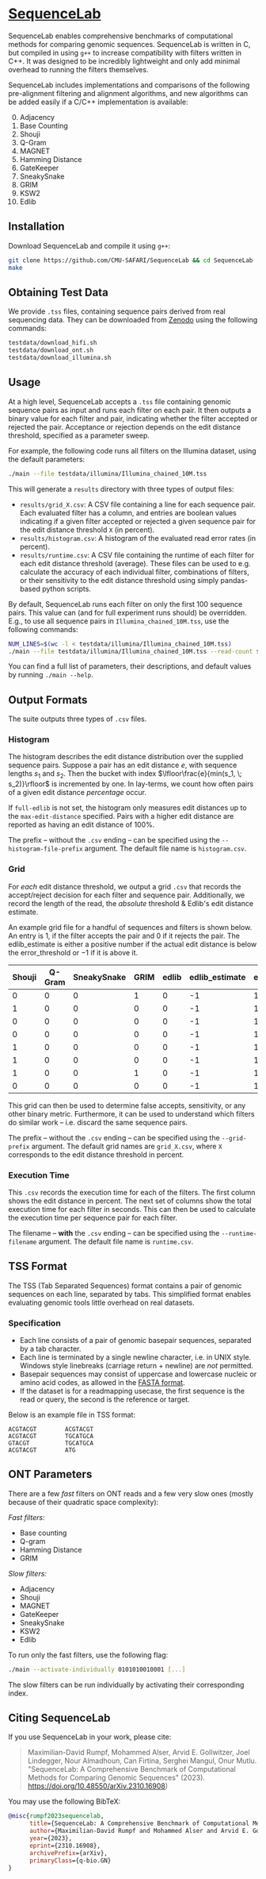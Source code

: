 # [SequenceLab](https://github.com/CMU-SAFARI/SequenceLab)

SequenceLab enables comprehensive benchmarks of computational methods for comparing genomic sequences.
SequenceLab is written in C, but compiled in using `g++` to increase compatibility with filters written in C++.  It was designed to be incredibly lightweight and only add minimal overhead to running the filters themselves.

SequenceLab includes implementations and comparisons of the following pre-alignment filtering and alignment algorithms, and new algorithms can be added easily if a C/C++ implementation is available:

0. Adjacency
1. Base Counting
2. Shouji
3. Q-Gram
4. MAGNET
5. Hamming Distance
6. GateKeeper
7. SneakySnake
8. GRIM
9. KSW2
10. Edlib

## Installation
Download SequenceLab and compile it using `g++`:
```bash
git clone https://github.com/CMU-SAFARI/SequenceLab && cd SequenceLab
make
```

## Obtaining Test Data
We provide `.tss` files, containing sequence pairs derived from real sequencing data.
They can be downloaded from [Zenodo](https://zenodo.org/records/10028978) using the following commands:
```bash
testdata/download_hifi.sh
testdata/download_ont.sh
testdata/download_illumina.sh
```

## Usage
At a high level, SequenceLab accepts a `.tss` file containing genomic sequence pairs as input and runs each filter on each pair. It then outputs a binary value for each filter and pair, indicating whether the filter accepted or rejected the pair. Acceptance or rejection depends on the edit distance threshold, specified as a parameter sweep.

For example, the following code runs all filters on the Illumina dataset, using the default parameters:
```bash
./main --file testdata/illumina/Illumina_chained_10M.tss
```
This will generate a `results` directory with three types of output files:
- `results/grid_X.csv`: A CSV file containing a line for each sequence pair. Each evaluated filter has a column, and entries are boolean values indicating if a given filter accepted or rejected a given sequence pair for the edit distance threshold `X` (in percent).
- `results/histogram.csv`: A histogram of the evaluated read error rates (in percent).
- `results/runtime.csv`: A CSV file containing the runtime of each filter for each edit distance threshold (average).
These files can be used to e.g. calculate the accuracy of each individual filter, combinations of filters, or their sensitivity to the edit distance threshold using simply pandas-based python scripts.

By default, SequenceLab runs each filter on only the first 100 sequence pairs. This value can (and for full experiment runs should) be overridden. E.g., to use all sequence pairs in `Illumina_chained_10M.tss`, use the following commands:
```bash
NUM_LINES=$(wc -l < testdata/illumina/Illumina_chained_10M.tss)
./main --file testdata/illumina/Illumina_chained_10M.tss --read-count $NUM_LINES
```

You can find a full list of parameters, their descriptions, and default values by running `./main --help`.


## Output Formats
The suite outputs three types of `.csv` files.

### Histogram
The histogram describes the edit distance distribution over the supplied sequence pairs. Suppose a pair has an edit distance $e$, with sequence lengths $s_1$ and $s_2$. Then the bucket with index $\lfloor\frac{e}{min(s_1, \; s_2)}\rfloor$ is incremented by one. In lay-terms, we count how often pairs of a given edit distance *percentage* occur.

If `full-edlib` is not set, the histogram only measures edit distances up to the `max-edit-distance` specified. Pairs with a higher edit distance are reported as having an edit distance of 100%.

The prefix – without the `.csv` ending – can be specified using the `--histogram-file-prefix` argument. The default file name is `histogram.csv`.

### Grid
For *each* edit distance threshold, we output a grid `.csv` that records the accept/reject decision for each filter and sequence pair. Additionally, we record the length of the read, the *absolute* threshold & Edlib's edit distance estimate.

An example grid file for a handful of sequences and filters is shown below. An entry is $1$, if the filter accepts the pair and $0$ if it rejects the pair. The edlib_estimate is either a positive number if the actual edit distance is below the error_threshold or $-1$ if it is above it.

| Shouji | Q-Gram | SneakySnake | GRIM | edlib | edlib_estimate | error_threshold | read_length |
|--------|--------|-------------|------|-------|----------------|-----------------|-------------|
| 0      | 0      | 0           | 1    | 0     | -1             | 10              | 151         |
| 1      | 0      | 0           | 0    | 0     | -1             | 10              | 151         |
| 0      | 0      | 0           | 0    | 0     | -1             | 10              | 151         |
| 0      | 0      | 0           | 0    | 0     | -1             | 10              | 151         |
| 1      | 0      | 0           | 0    | 0     | -1             | 10              | 151         |
| 1      | 0      | 0           | 0    | 0     | -1             | 10              | 151         |
| 1      | 0      | 0           | 1    | 0     | -1             | 10              | 151         |
| 0      | 0      | 0           | 0    | 0     | -1             | 10              | 151         |

This grid can then be used to determine false accepts, sensitivity, or any other binary metric. Furthermore, it can be used to understand which filters do similar work – i.e. discard the same sequence pairs.

The prefix – without the `.csv` ending – can be specified using the `--grid-prefix` argument. The default grid names are `grid_X.csv`, where `X` corresponds to the edit distance threshold in percent.

### Execution Time
This `.csv` records the execution time for each of the filters. The first column shows the edit distance in percent. The next set of columns show the total execution time for each filter in seconds. This can then be used to calculate the execution time per sequence pair for each filter.

The filename – **with** the `.csv` ending – can be specified using the `--runtime-filename` argument. The default file name is `runtime.csv`.

## TSS Format

The TSS (Tab Separated Sequences) format contains a pair of genomic sequences on each line, separated by tabs.
This simplified format enables evaluating genomic tools little overhead on real datasets.

### Specification

- Each line consists of a pair of genomic basepair sequences, separated by a tab character.
- Each line is terminated by a single newline character, i.e. in UNIX style. Windows style linebreaks (carriage return + newline) are *not* permitted.
- Basepair sequences may consist of uppercase and lowercase nucleic or amino acid codes, as allowed in the [FASTA format](https://zhanggroup.org/FASTA/).
- If the dataset is for a readmapping usecase, the first sequence is the read or query, the second is the reference or target.

Below is an example file in TSS format:
```
ACGTACGT        ACGTACGT
ACGTACGT        TGCATGCA
GTACGT          TGCATGCA
ACGTACGT        ATG
```

## ONT Parameters
There are a few *fast* filters on ONT reads and a few very slow ones (mostly because of their quadratic space complexity):

*Fast filters*:
- Base counting
- Q-gram
- Hamming Distance
- GRIM

*Slow filters:*
- Adjacency
- Shouji
- MAGNET
- GateKeeper
- SneakySnake
- KSW2
- Edlib

To run only the fast filters, use the following flag:
```bash
./main --activate-individually 0101010010001 [...]
```
The slow filters can be run individually by activating their corresponding index.

## Citing SequenceLab

If you use SequenceLab in your work, please cite:

> Maximilian-David Rumpf, Mohammed Alser, Arvid E. Gollwitzer, Joel Lindegger, Nour Almadhoun, Can Firtina, Serghei Mangul, Onur Mutlu. 
> "SequenceLab: A Comprehensive Benchmark of Computational Methods for Comparing Genomic Sequences" 
> (2023). https://doi.org/10.48550/arXiv.2310.16908)

You may use the following BibTeX:

```bibtex
@misc{rumpf2023sequencelab,
      title={SequenceLab: A Comprehensive Benchmark of Computational Methods for Comparing Genomic Sequences}, 
      author={Maximilian-David Rumpf and Mohammed Alser and Arvid E. Gollwitzer and Joel Lindegger and Nour Almadhoun and Can Firtina and Serghei Mangul and Onur Mutlu},
      year={2023},
      eprint={2310.16908},
      archivePrefix={arXiv},
      primaryClass={q-bio.GN}
}
```
